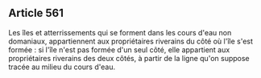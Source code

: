 Article 561
----
Les îles et atterrissements qui se forment dans les cours d'eau non domaniaux,
appartiennent aux propriétaires riverains du côté où l'île s'est formée : si
l'île n'est pas formée d'un seul côté, elle appartient aux propriétaires
riverains des deux côtés, à partir de la ligne qu'on suppose tracée au milieu du
cours d'eau.
